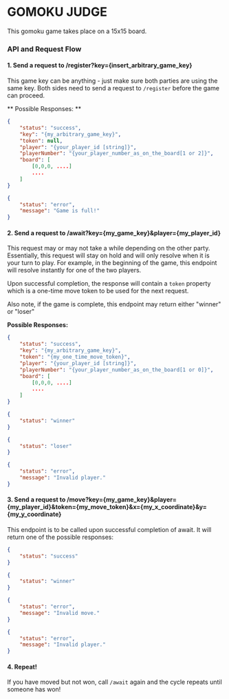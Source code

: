 # GOMOKU JUDGE

This gomoku game takes place on a 15x15 board.

### API and Request Flow 

#### 1. Send a request to /register?key={insert_arbitrary_game_key}

This game key can be anything - just make sure both parties are using the same key. Both sides need to send a request to `/register` before the game can proceed. 

** Possible Responses: ** 
```json
{
    "status": "success",
    "key": "{my_arbitrary_game_key}",
    "token": null,
    "player": "{your_player_id [string]}",
    "playerNumber": "{your_player_number_as_on_the_board[1 or 2]}",
    "board": [
        [0,0,0, ....]
        ....
    ]
}
```
```json
{
    "status": "error",
    "message": "Game is full!"
}
```
#### 2. Send a request to /await?key={my_game_key}&player={my_player_id}

This request may or may not take a while depending on the other party. Essentially, this request will stay on hold and will only resolve when it is your turn to play. For example, in the beginning of the game, this endpoint will resolve instantly for one of the two players.  

Upon successful completion, the response will contain a `token` property which is a one-time move token to be used for the next request.

Also note, if the game is complete, this endpoint may return either "winner" or "loser"

**Possible Responses:**
```json
{
    "status": "success",
    "key": "{my_arbitrary_game_key}",
    "token": "{my_one_time_move_token}",
    "player": "{your_player_id [string]}",
    "playerNumber": "{your_player_number_as_on_the_board[1 or 0]}",
    "board": [
        [0,0,0, ....]
        ....
    ]
}
```
```json
{
    "status": "winner"
}
```
```json
{
    "status": "loser"
}
```
```json
{
    "status": "error",
    "message": "Invalid player."
}
```

#### 3. Send a request to /move?key={my_game_key}&player={my_player_id}&token={my_move_token}&x={my_x_coordinate}&y={my_y_coordinate}
This endpoint is to be called upon successful completion of await. It will return one of the possible responses:
```json
{
    "status": "success"
}
``` 
```json
{
    "status": "winner"
}
``` 
```json
{
    "status": "error", 
    "message": "Invalid move."
}
``` 
```json
{
    "status": "error", 
    "message": "Invalid player."
}
``` 
#### 4. Repeat!
If you have moved but not won, call `/await` again and the cycle repeats until someone has won!
